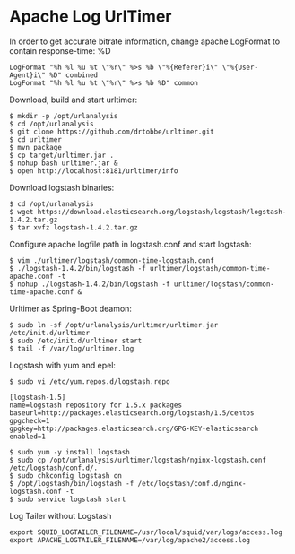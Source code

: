 Apache Log UrlTimer
===================

In order to get accurate bitrate information, change apache LogFormat to contain response-time: %D

    LogFormat "%h %l %u %t \"%r\" %>s %b \"%{Referer}i\" \"%{User-Agent}i\" %D" combined
    LogFormat "%h %l %u %t \"%r\" %>s %b %D" common

Download, build and start urltimer:

	$ mkdir -p /opt/urlanalysis
	$ cd /opt/urlanalysis
	$ git clone https://github.com/drtobbe/urltimer.git
	$ cd urltimer
	$ mvn package
	$ cp target/urltimer.jar .
	$ nohup bash urltimer.jar &
	$ open http://localhost:8181/urltimer/info

Download logstash binaries:

	$ cd /opt/urlanalysis
	$ wget https://download.elasticsearch.org/logstash/logstash/logstash-1.4.2.tar.gz
	$ tar xvfz logstash-1.4.2.tar.gz

Configure apache logfile path in logstash.conf and start logstash:
		
	$ vim ./urltimer/logstash/common-time-logstash.conf
	$ ./logstash-1.4.2/bin/logstash -f urltimer/logstash/common-time-apache.conf -t
	$ nohup ./logstash-1.4.2/bin/logstash -f urltimer/logstash/common-time-apache.conf &


Urltimer as Spring-Boot deamon:

	$ sudo ln -sf /opt/urlanalysis/urltimer/urltimer.jar /etc/init.d/urltimer
	$ sudo /etc/init.d/urltimer start
	$ tail -f /var/log/urltimer.log
	

Logstash with yum and epel:

	$ sudo vi /etc/yum.repos.d/logstash.repo

	[logstash-1.5]
	name=logstash repository for 1.5.x packages
	baseurl=http://packages.elasticsearch.org/logstash/1.5/centos
	gpgcheck=1
	gpgkey=http://packages.elasticsearch.org/GPG-KEY-elasticsearch
	enabled=1

	$ sudo yum -y install logstash
	$ sudo cp /opt/urlanalysis/urltimer/logstash/nginx-logstash.conf /etc/logstash/conf.d/.
	$ sudo chkconfig logstash on
	$ /opt/logstash/bin/logstash -f /etc/logstash/conf.d/nginx-logstash.conf -t
	$ sudo service logstash start


Log Tailer without Logstash

	export SQUID_LOGTAILER_FILENAME=/usr/local/squid/var/logs/access.log
	export APACHE_LOGTAILER_FILENAME=/var/log/apache2/access.log
